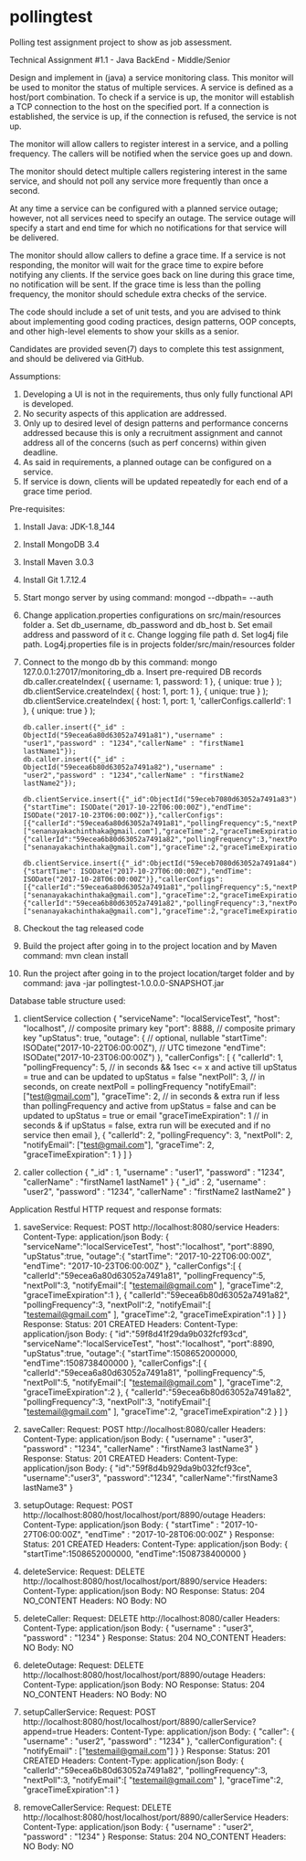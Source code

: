 # pollingtest
Polling test assignment project to show as job assessment.

Technical Assignment #1.1 - Java BackEnd - Middle/Senior

Design and implement in (java) a service monitoring class. This monitor will be used to monitor the status of multiple services. A service is defined as a host/port combination. To check if a service is up, the monitor will establish a TCP connection to the host on the specified port. If a connection is established, the service is up, if the connection is refused, the service is not up.

The monitor will allow callers to register interest in a service, and a polling frequency. The callers will be notified when the service goes up and down.

The monitor should detect multiple callers registering interest in the same service, and should not poll any service more frequently than once a second.

At any time a service can be configured with a planned service outage; however, not all services need to specify an outage. The service outage will specify a start and end time for which no notifications for that service will be delivered.

The monitor should allow callers to define a grace time.  If a service is not responding, the monitor will wait for the grace time to expire before notifying any clients.  If the service goes back on line during this grace time, no notification will be sent.  If the grace time is less than the polling frequency, the monitor should schedule extra checks of the service.

 
The code should include a set of unit tests, and you are advised to think about implementing good coding practices, design patterns, OOP concepts, and other high-level elements to show your skills as a senior. 


Candidates are provided seven(7) days to complete this test assignment, and should be delivered via GitHub.

Assumptions:
1. Developing a UI is not in the requirements, thus only fully functional API is developed.
2. No security aspects of this application are addressed.
3. Only up to desired level of design patterns and performance concerns addressed because this is only a recruitment assignment and cannot address all of the concerns (such as perf concerns) within given deadline.
4. As said in requirements, a planned outage can be configured on a service.
5. If service is down, clients will be updated repeatedly for each end of a grace time period.

Pre-requisites:
1. Install Java: JDK-1.8_144
2. Install MongoDB 3.4
3. Install Maven 3.0.3
4. Install Git 1.7.12.4
5. Start mongo server by using command: mongod --dbpath=<database data folder> --auth
6. Change application.properties configurations on src/main/resources folder
    a. Set db_username, db_password and db_host
    b. Set email address and password of it
    c. Change logging file path
    d. Set log4j file path. Log4j.properties file is in projects folder/src/main/resources folder
7. Connect to the mongo db by this command: mongo 127.0.0.1:27017/monitoring_db
    a. Insert pre-required DB records
       db.caller.createIndex( { username: 1, password: 1 }, { unique: true } );
       db.clientService.createIndex( { host: 1, port: 1 }, { unique: true } );
       db.clientService.createIndex( { host: 1, port: 1, 'callerConfigs.callerId': 1 }, { unique: true } );
       
       db.caller.insert({"_id" : ObjectId("59ecea6a80d63052a7491a81"),"username" : "user1","password" : "1234","callerName" : "firstName1 lastName1"});
       db.caller.insert({"_id" : ObjectId("59ecea6b80d63052a7491a82"),"username" : "user2","password" : "1234","callerName" : "firstName2 lastName2"});
       
       db.clientService.insert({"_id":ObjectId("59eceb7080d63052a7491a83"),"serviceName":"localServiceTest","host":"localhost","port":8888,"upStatus":true,"outage": {"startTime": ISODate("2017-10-22T06:00:00Z"),"endTime": ISODate("2017-10-23T06:00:00Z")},"callerConfigs":[{"callerId":"59ecea6a80d63052a7491a81","pollingFrequency":5,"nextPoll":3,"notifyEmail":["senanayakachinthaka@gmail.com"],"graceTime":2,"graceTimeExpiration":1},{"callerId":"59ecea6b80d63052a7491a82","pollingFrequency":3,"nextPoll":2,"notifyEmail":["senanayakachinthaka@gmail.com"],"graceTime":2,"graceTimeExpiration":1}]});
       
       db.clientService.insert({"_id":ObjectId("59eceb7080d63052a7491a84"),"serviceName":"localServiceTest","host":"localhost","port":8889,"upStatus":true,"outage": {"startTime": ISODate("2017-10-27T06:00:00Z"),"endTime": ISODate("2017-10-28T06:00:00Z")},"callerConfigs":[{"callerId":"59ecea6a80d63052a7491a81","pollingFrequency":5,"nextPoll":3,"notifyEmail":["senanayakachinthaka@gmail.com"],"graceTime":2,"graceTimeExpiration":1},{"callerId":"59ecea6b80d63052a7491a82","pollingFrequency":3,"nextPoll":2,"notifyEmail":["senanayakachinthaka@gmail.com"],"graceTime":2,"graceTimeExpiration":1}]});
       
8. Checkout the tag released code
9. Build the project after going in to the project location and by Maven command: mvn clean install
10. Run the project after going in to the project location/target folder and by command: java -jar pollingtest-1.0.0.0-SNAPSHOT.jar

Database table structure used:
1. clientService collection
{
    "serviceName": "localServiceTest",
    "host": "localhost", // composite primary key
    "port": 8888, // composite primary key
    "upStatus": true,
    "outage": { // optional, nullable
    		"startTime": ISODate("2017-10-22T06:00:00Z"), // UTC timezone
    		"endTime": ISODate("2017-10-23T06:00:00Z")
	},
    "callerConfigs": [
        {
            "callerId": 1,
            "pollingFrequency": 5, // in seconds && 1sec <= x and active till upStatus = true and can be updated to upStatus = false
            "nextPoll": 3, // in seconds, on create nextPoll = pollingFrequency
            "notifyEmail": ["test@gmail.com"],
            "graceTime": 2, // in seconds & extra run if less than pollingFrequency and active from upStatus = false and can be updated to upStatus = true or email
            "graceTimeExpiration": 1 // in seconds & if upStatus = false, extra run will be executed and if no service then email
        },
        {
            "callerId": 2,
            "pollingFrequency": 3,
            "nextPoll": 2,
            "notifyEmail": ["test@gmail.com"],
            "graceTime": 2,
            "graceTimeExpiration": 1
        }
    ]
}

2. caller collection
{
	"_id" : 1,
	"username" : "user1",
	"password" : "1234",
	"callerName" : "firstName1 lastName1"
}
{
	"_id" : 2,
	"username" : "user2",
	"password" : "1234",
	"callerName" : "firstName2 lastName2"
}

Application Restful HTTP request and response formats:
1. saveService:
	Request: POST http://localhost:8080/service Headers: Content-Type: application/json
	Body: {
	   "serviceName":"localServiceTest",
	   "host":"localhost",
	   "port":8890,
	   "upStatus":true,
	   "outage":{
	      "startTime": "2017-10-22T06:00:00Z",
	      "endTime": "2017-10-23T06:00:00Z"
	   },
	   "callerConfigs":[
	      {
	         "callerId":"59ecea6a80d63052a7491a81",
	         "pollingFrequency":5,
	         "nextPoll":3,
	         "notifyEmail":[
	            "testemail@gmail.com"
	         ],
	         "graceTime":2,
	         "graceTimeExpiration":1
	      },
	      {
	         "callerId":"59ecea6b80d63052a7491a82",
	         "pollingFrequency":3,
	         "nextPoll":2,
	         "notifyEmail":[
	            "testemail@gmail.com"
	         ],
	         "graceTime":2,
	         "graceTimeExpiration":1
	      }
	   ]
	}
	Response: Status: 201 CREATED Headers: Content-Type: application/json
	Body: {
	   "id":"59f8d41f29da9b032fcf93cd",
	   "serviceName":"localServiceTest",
	   "host":"localhost",
	   "port":8890,
	   "upStatus":true,
	   "outage":{
	      "startTime":1508652000000,
	      "endTime":1508738400000
	   },
	   "callerConfigs":[
	      {
	         "callerId":"59ecea6a80d63052a7491a81",
	         "pollingFrequency":5,
	         "nextPoll":5,
	         "notifyEmail":[
	            "testemail@gmail.com"
	         ],
	         "graceTime":2,
	         "graceTimeExpiration":2
	      },
	      {
	         "callerId":"59ecea6b80d63052a7491a82",
	         "pollingFrequency":3,
	         "nextPoll":3,
	         "notifyEmail":[
	            "testemail@gmail.com"
	         ],
	         "graceTime":2,
	         "graceTimeExpiration":2
	      }
	   ]
	}
	
2. saveCaller:
	Request: POST http://localhost:8080/caller Headers: Content-Type: application/json
	Body: {
		"username" : "user3",
		"password" : "1234",
		"callerName" : "firstName3 lastName3"
	}
	Response: Status: 201 CREATED Headers: Content-Type: application/json
	Body: {
	   "id":"59f8d4b929da9b032fcf93ce",
	   "username":"user3",
	   "password":"1234",
	   "callerName":"firstName3 lastName3"
	}
	
3. setupOutage:
	Request: POST http://localhost:8080/host/localhost/port/8890/outage Headers: Content-Type: application/json
	Body: {
			"startTime" : "2017-10-27T06:00:00Z",
			"endTime" : "2017-10-28T06:00:00Z"
	}
	Response: Status: 201 CREATED Headers: Content-Type: application/json
	Body: {
	   "startTime":1508652000000,
	   "endTime":1508738400000
	}
	
4. deleteService:
	Request: DELETE http://localhost:8080/host/localhost/port/8890/service Headers: Content-Type: application/json
	Body: NO
	Response: Status: 204 NO_CONTENT Headers: NO
	Body: NO
	
5. deleteCaller:
	Request: DELETE http://localhost:8080/caller Headers: Content-Type: application/json
	Body:
	{
		"username" : "user3",
		"password" : "1234"
	}
	Response: Status: 204 NO_CONTENT Headers: NO
	Body: NO
	
6. deleteOutage:
	Request: DELETE http://localhost:8080/host/localhost/port/8890/outage Headers: Content-Type: application/json
	Body: NO
	Response: Status: 204 NO_CONTENT Headers: NO
	Body: NO
	
7. setupCallerService:
	Request: POST http://localhost:8080/host/localhost/port/8890/callerService?append=true Headers: Content-Type: application/json
	Body: {
	    "caller": {
	        "username" : "user2",
			"password" : "1234"
	    },
	    "callerConfiguration": {
			"notifyEmail" : ["testemail@gmail.com"]
	    }
	}
	Response: Status: 201 CREATED Headers: Content-Type: application/json
	Body: {
	   "callerId":"59ecea6b80d63052a7491a82",
	   "pollingFrequency":3,
	   "nextPoll":3,
	   "notifyEmail":[
	      "testemail@gmail.com"
	   ],
	   "graceTime":2,
	   "graceTimeExpiration":1
	}
	
8. removeCallerService:
	Request: DELETE http://localhost:8080/host/localhost/port/8890/callerService Headers: Content-Type: application/json
	Body: {
        "username" : "user2",
		"password" : "1234"
	}
	Response: Status: 204 NO_CONTENT Headers: NO
	Body: NO